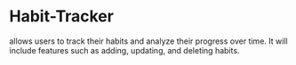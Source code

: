 # Habit-Tracker
allows users to track their habits and analyze their progress over time. It will include features such as adding, updating, and deleting habits.
